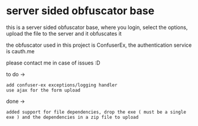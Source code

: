 # server sided obfuscator base
 this is a server sided obfuscator base, where you login, select the options, upload the file to the server and it obfuscates it

 the obfuscator used in this project is ConfuserEx, the authentication service is cauth.me
 
 please contact me in case of issues :D
 
 to do ->
```
add confuser-ex exceptions/logging handler
use ajax for the form upload
```
done ->
```
added support for file dependencies, drop the exe ( must be a single exe ) and the dependencies in a zip file to upload
